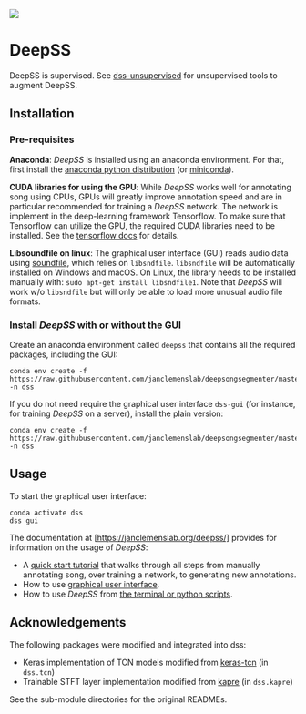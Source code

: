 
![](https://github.com/janclemenslab/deepss/workflows/Python%20Package%20using%20Conda/badge.svg)

# DeepSS
DeepSS is supervised. See [dss-unsupervised](https://github.com/janclemenslab/dss-unsupervised) for unsupervised tools to augment DeepSS.

## Installation
### Pre-requisites


__Anaconda__: _DeepSS_ is installed using an anaconda environment. For that, first install the [anaconda python distribution](https://docs.anaconda.com/anaconda/install/) (or [miniconda](https://docs.conda.io/en/latest/miniconda.html)).

<!-- ```shell
curl https://repo.continuum.io/miniconda/Miniconda3-latest-Linux-x86_64.sh -o miniconda.sh
sh miniconda.sh -b -p $HOME/miniconda
export PATH="$HOME/miniconda/bin:$PATH"
``` -->

__CUDA libraries for using the GPU__: While _DeepSS_ works well for annotating song using CPUs, GPUs will greatly improve annotation speed and are in particular recommended for training a _DeepSS_ network. The network is implement in the deep-learning framework Tensorflow. To make sure that Tensorflow can utilize the GPU, the required CUDA libraries need to be installed. See the [tensorflow docs](https://www.tensorflow.org/install/gpu) for details.

__Libsoundfile on linux__: The graphical user interface (GUI) reads audio data using [soundfile](http://pysoundfile.readthedocs.io/), which relies on `libsndfile`. `libsndfile` will be automatically installed on Windows and macOS. On Linux, the library needs to be installed manually with: `sudo apt-get install libsndfile1`. Note that _DeepSS_ will work w/o `libsndfile` but will only be able to load more unusual audio file formats.

### Install _DeepSS_ with or without the GUI
Create an anaconda environment called `deepss` that contains all the required packages, including the GUI:
```shell
conda env create -f https://raw.githubusercontent.com/janclemenslab/deepsongsegmenter/master/env/deepss_gui.yml -n dss
```

If you do not need require the graphical user interface `dss-gui` (for instance, for training _DeepSS_ on a server), install the plain version:
```shell
conda env create -f https://raw.githubusercontent.com/janclemenslab/deepsongsegmenter/master/env/deepss_plain.yml -n dss
```

## Usage
To start the graphical user interface:
```shell
conda activate dss
dss gui
```

The documentation at [https://janclemenslab.org/deepss/] provides for information on the usage of _DeepSS_:

- A [quick start tutorial](https://janclemenslab.org/deepss/tutorials_gui/quick_start.html) that walks through all steps from manually annotating song, over training a network, to generating new annotations.
- How to use [graphical user interface](https://janclemenslab.org/deepss/tutorials_gui).
- How to use _DeepSS_ from [the terminal or python scripts](https://janclemenslab.org/deepss/tutorials/tutorials.html).



## Acknowledgements
The following packages were modified and integrated into dss:

- Keras implementation of TCN models modified from [keras-tcn](https://github.com/philipperemy/keras-tcn) (in `dss.tcn`)
- Trainable STFT layer implementation modified from [kapre](https://github.com/keunwoochoi/kapre) (in `dss.kapre`)

See the sub-module directories for the original READMEs.
